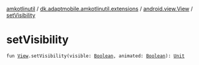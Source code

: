 [amkotlinutil](../../index.md) / [dk.adaptmobile.amkotlinutil.extensions](../index.md) / [android.view.View](index.md) / [setVisibility](set-visibility.md)

# setVisibility

`fun `[`View`](https://developer.android.com/reference/android/view/View.html)`.setVisibility(visible: `[`Boolean`](https://kotlinlang.org/api/latest/jvm/stdlib/kotlin/-boolean/index.html)`, animated: `[`Boolean`](https://kotlinlang.org/api/latest/jvm/stdlib/kotlin/-boolean/index.html)`): `[`Unit`](https://kotlinlang.org/api/latest/jvm/stdlib/kotlin/-unit/index.html)